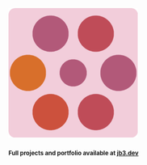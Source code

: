 <a href="https://github.com/jb3/fractal"><img width="256px" src="fractal-20251031-135326.png"/></a>

<sub>**Full projects and portfolio available at [jb3.dev](https://jb3.dev/)**</sub>
